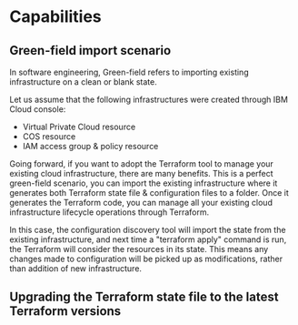 # Capabilities

## Green-field import scenario

In software engineering, Green-field refers to importing existing infrastructure on a clean or blank state.

Let us assume that the following infrastructures were created through IBM Cloud console:
- Virtual Private Cloud resource
- COS resource
- IAM access group & policy resource 

Going forward, if you want to adopt the Terraform tool to manage your existing cloud infrastructure, there are many benefits. This is a perfect green-field scenario, you can import the existing infrastructure where it generates both Terraform state file & configuration files to a folder. Once it generates the Terraform code, you can manage all your existing cloud infrastructure lifecycle operations through Terraform.

In this case, the configuration discovery tool will import the state from the existing infrastructure, and next time a "terraform apply" command is run, the Terraform will consider the resources in its state. This means any changes made to configuration will be picked up as modifications, rather than addition of new infrastructure.

## Upgrading the Terraform state file to the latest Terraform versions

